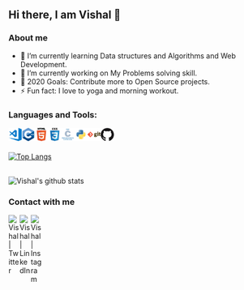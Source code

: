 ## Hi there, I am Vishal 👋

### About me

- 🌱 I’m currently learning Data structures and Algorithms and Web Development.
- 🔭 I’m currently working on My Problems solving skill.
- 🥅 2020 Goals: Contribute more to Open Source projects.
- ⚡ Fun fact: I love to yoga and morning workout.


### Languages and Tools:

<img align="left" alt="Visual Studio Code" width="26px" src="https://raw.githubusercontent.com/github/explore/80688e429a7d4ef2fca1e82350fe8e3517d3494d/topics/visual-studio-code/visual-studio-code.png" />
<img align="left" alt="CPP" width="26px" src="https://raw.githubusercontent.com/github/explore/80688e429a7d4ef2fca1e82350fe8e3517d3494d/topics/cpp/cpp.png" />
<img align="left" alt="HTML5" width="26px" src="https://raw.githubusercontent.com/github/explore/80688e429a7d4ef2fca1e82350fe8e3517d3494d/topics/html/html.png" />
<img align="left" alt="CSS3" width="26px" src="https://raw.githubusercontent.com/github/explore/80688e429a7d4ef2fca1e82350fe8e3517d3494d/topics/css/css.png" />
<img align="left" alt="C" width="26px" src="https://raw.githubusercontent.com/github/explore/80688e429a7d4ef2fca1e82350fe8e3517d3494d/topics/c/c.png" />
<img align="left" alt="Python" width="26px" src="https://raw.githubusercontent.com/github/explore/80688e429a7d4ef2fca1e82350fe8e3517d3494d/topics/python/python.png" />
<img align="left" alt="Git" width="26px" src="https://raw.githubusercontent.com/github/explore/80688e429a7d4ef2fca1e82350fe8e3517d3494d/topics/git/git.png" />
<img align="left" alt="GitHub" width="26px" src="https://raw.githubusercontent.com/github/explore/78df643247d429f6cc873026c0622819ad797942/topics/github/github.png" />

<br /> <br />

[![Top Langs](https://github-readme-stats.vercel.app/api/top-langs/?username=Vishal-raj-1&layout=compact&theme=nightowl)](https://github.com/anuraghazra/github-readme-stats)
 <br /> <br />
 
![Vishal's github stats](https://github-readme-stats.vercel.app/api?username=Vishal-raj-1&show_icons=true&theme=midnight-purple)


### Contact with me

<a href="mailto:rajputvishal33786@gmail.com"><img align="left" alt="Vishal | Twitter" width="22px" src="https://cdn.jsdelivr.net/npm/simple-icons@v3/icons/gmail.svg" /></a>
<a href="http://www.linkedin.com/in/vishal-0710061a1/"><img align="left" alt="Vishal | LinkedIn" width="22px" src="https://cdn.jsdelivr.net/npm/simple-icons@v3/icons/linkedin.svg" /></a>
<a href="https://github.com/Vishal-raj-1"><img align="left" alt="Vishal | Instagram" width="22px" src="https://cdn.jsdelivr.net/npm/simple-icons@v3/icons/github.svg" /></a>
